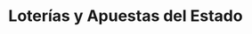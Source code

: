 ---
title: "Loterías y Apuestas del Estado"
url: /madrid/loterias-y-apuestas-del-estado-calle-preciados/
shop: Lotterie
---